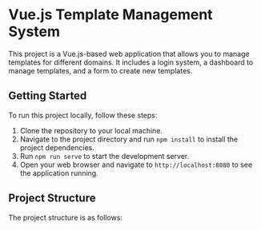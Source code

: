 # Vue.js Template Management System

This project is a Vue.js-based web application that allows you to manage templates for different domains. It includes a login system, a dashboard to manage templates, and a form to create new templates.

## Getting Started

To run this project locally, follow these steps:

1. Clone the repository to your local machine.
2. Navigate to the project directory and run `npm install` to install the project dependencies.
3. Run `npm run serve` to start the development server.
4. Open your web browser and navigate to `http://localhost:8080` to see the application running.

## Project Structure

The project structure is as follows:


